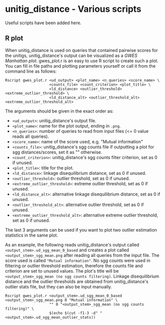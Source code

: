 # unitig_distance - Various scripts
Useful scripts have been added here.

## R plot 
When unitig_distance is used on queries that contained pairwise scores for the unitigs, unitig_distance's output can be visualized as a *GWES Manhattan plot*. gwes_plot.r is an easy to use R script to create such a plot. You can fill in file paths and plotting parameters yourself or call it from the command line as follows:
```
Rscript gwes_plot.r <ud_output> <plot_name> <n_queries> <score_name> \
                    <counts_file> <count_criterion> <plot_title> \
                    <ld_distance> <outlier_threshold> <extreme_outlier_threshold> \
                    <ld_distance_alt> <outlier_threshold_alt> <extreme_outlier_threshold_alt>
```
The arguments should be given in the exact order as:
- `<ud_output>`: unitig_distance's output file.
- `<plot_name>`: name for the plot output, ending in `.png`.
- `<n_queries>`: number of queries to read from input files (<= 0 value reads all queries).
- `<score_name>`: name of the score used, e.g. "Mutual information"
- `<counts_file>`: unitig_distance's sgg counts file if outputting a plot for sgg distances/scores, set it as "" otherwise.
- `<count_criterion>`: unitig_distance's sgg counts filter criterion, set as 0 if unused.
- `<plot_title>`: title for the plot.
- `<ld_distance>`: linkage disequilibrium distance, set as 0 if unused.
- `<outlier_threshold>`: outlier threshold, set as 0 if unused.
- `<extreme_outlier_threshold>`: extreme outlier threshold, set as 0 if unused.
- `<ld_distance_alt>`: alternative linkage disequilibrium distance, set as 0 if unused.
- `<outlier_threshold_alt>`: alternative outlier threshold, set as 0 if unused.
- `<extreme_outlier_threshold_alt>`: alternative extreme outlier threshold, set as 0 if unused.

The last 3 arguments can be used if you want to plot two outlier estimation statistics in the same plot.

As an example, the following reads unitig_distance's output called `<output_stem>.ud_sgg_mean_0_based` and creates a plot called `<output_stem>_sgg_mean.png` after reading all queries from the input file. The score used is called `"Mutual information"`. No sgg counts were used in filtering or outlier threshold estimation, therefore the counts file and criterion are set to unused values. The plot's title will be `<output_stem>_sgg_mean (no sgg counts filtering)`. Linkage disequilibrium distance and the outlier thresholds are obtained from unitig_distance's outlier stats file, but they can also be input manually.
```
Rscript gwes_plot.r <output_stem>.ud_sgg_mean_0_based <output_stem>_sgg_mean.png 0 "Mutual information" \
                    "" 0 "<output_stem>_sgg_mean (no sgg counts filtering)" \
                    $(echo $(cut -f1-3 -d" " <output_stem>.ud_sgg_mean_outlier_stats))
```
